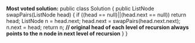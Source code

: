 **Most voted solution:**
public class Solution {
public ListNode swapPairs(ListNode head) {
if ((head == null)||(head.next == null))
return head;
ListNode n = head.next;
head.next = swapPairs(head.next.next);
n.next = head;
return n;
**// original head of each level of recursion always points to the n node in next level of recursion**
}
}